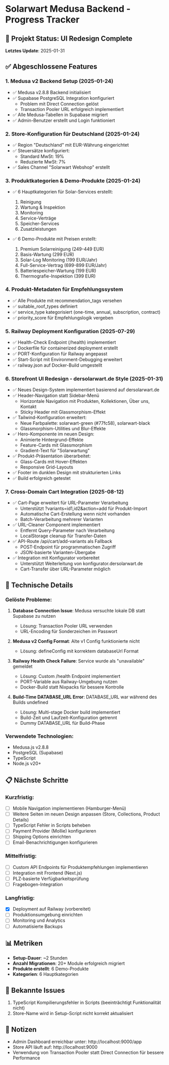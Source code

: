 # Solarwart Medusa Backend - Progress Tracker

## 🚀 Projekt Status: UI Redesign Complete

**Letztes Update**: 2025-01-31

## ✅ Abgeschlossene Features

### 1. Medusa v2 Backend Setup (2025-01-24)
- ✅ Medusa v2.8.8 Backend initialisiert
- ✅ Supabase PostgreSQL Integration konfiguriert
  - Problem mit Direct Connection gelöst
  - Transaction Pooler URL erfolgreich implementiert
- ✅ Alle Medusa-Tabellen in Supabase migriert
- ✅ Admin-Benutzer erstellt und Login funktioniert

### 2. Store-Konfiguration für Deutschland (2025-01-24)
- ✅ Region "Deutschland" mit EUR-Währung eingerichtet
- ✅ Steuersätze konfiguriert:
  - Standard MwSt: 19%
  - Reduzierte MwSt: 7%
- ✅ Sales Channel "Solarwart Webshop" erstellt

### 3. Produktkategorien & Demo-Produkte (2025-01-24)
- ✅ 6 Hauptkategorien für Solar-Services erstellt:
  1. Reinigung
  2. Wartung & Inspektion
  3. Monitoring
  4. Service-Verträge
  5. Speicher-Services
  6. Zusatzleistungen
  
- ✅ 6 Demo-Produkte mit Preisen erstellt:
  1. Premium Solarreinigung (249-449 EUR)
  2. Basis-Wartung (299 EUR)
  3. Solar-Log Monitoring (199 EUR/Jahr)
  4. Full-Service-Vertrag (699-899 EUR/Jahr)
  5. Batteriespeicher-Wartung (199 EUR)
  6. Thermografie-Inspektion (399 EUR)

### 4. Produkt-Metadaten für Empfehlungssystem
- ✅ Alle Produkte mit recommendation_tags versehen
- ✅ suitable_roof_types definiert
- ✅ service_type kategorisiert (one-time, annual, subscription, contract)
- ✅ priority_score für Empfehlungslogik vergeben

### 5. Railway Deployment Konfiguration (2025-07-29)
- ✅ Health-Check Endpoint (/health) implementiert
- ✅ Dockerfile für containerized deployment erstellt
- ✅ PORT-Konfiguration für Railway angepasst
- ✅ Start-Script mit Environment-Debugging erweitert
- ✅ railway.json auf Docker-Build umgestellt

### 6. Storefront UI Redesign - dersolarwart.de Style (2025-01-31)
- ✅ Neues Design-System implementiert basierend auf dersolarwart.de
- ✅ Header-Navigation statt Sidebar-Menü
  - Horizontale Navigation mit Produkten, Kollektionen, Über uns, Kontakt
  - Sticky Header mit Glassmorphism-Effekt
- ✅ Tailwind-Konfiguration erweitert:
  - Neue Farbpalette: solarwart-green (#77fc58), solarwart-black
  - Glassmorphism-Utilities und Blur-Effekte
- ✅ Hero-Komponente im neuen Design:
  - Animierte Hintergrund-Effekte
  - Feature-Cards mit Glassmorphism
  - Gradient-Text für "Solarwartung"
- ✅ Produkt-Präsentation überarbeitet:
  - Glass-Cards mit Hover-Effekten
  - Responsive Grid-Layouts
- ✅ Footer im dunklen Design mit strukturierten Links
- ✅ Build erfolgreich getestet

### 7. Cross-Domain Cart Integration (2025-08-12)
- ✅ Cart-Page erweitert für URL-Parameter Verarbeitung
  - Unterstützt ?variants=id1,id2&action=add für Produkt-Import
  - Automatische Cart-Erstellung wenn nicht vorhanden
  - Batch-Verarbeitung mehrerer Varianten
- ✅ URL-Cleaner Component implementiert
  - Entfernt Query-Parameter nach Verarbeitung
  - LocalStorage cleanup für Transfer-Daten
- ✅ API-Route /api/cart/add-variants als Fallback
  - POST-Endpoint für programmatischen Zugriff
  - JSON-basierte Varianten-Übergabe
- ✅ Integration mit Konfigurator vorbereitet
  - Unterstützt Weiterleitung von konfigurator.dersolarwart.de
  - Cart-Transfer über URL-Parameter möglich

## 🔧 Technische Details

### Gelöste Probleme:
1. **Database Connection Issue**: Medusa versuchte lokale DB statt Supabase zu nutzen
   - Lösung: Transaction Pooler URL verwenden
   - URL-Encoding für Sonderzeichen im Passwort

2. **Medusa v2 Config Format**: Alte v1 Config funktionierte nicht
   - Lösung: defineConfig mit korrektem databaseUrl Format

3. **Railway Health Check Failure**: Service wurde als "unavailable" gemeldet
   - Lösung: Custom /health Endpoint implementiert
   - PORT-Variable aus Railway-Umgebung nutzen
   - Docker-Build statt Nixpacks für bessere Kontrolle
   
4. **Build-Time DATABASE_URL Error**: DATABASE_URL war während des Builds undefined
   - Lösung: Multi-stage Docker build implementiert
   - Build-Zeit und Laufzeit-Konfiguration getrennt
   - Dummy DATABASE_URL für Build-Phase

### Verwendete Technologien:
- Medusa.js v2.8.8
- PostgreSQL (Supabase)
- TypeScript
- Node.js v20+

## 📋 Nächste Schritte

### Kurzfristig:
- [ ] Mobile Navigation implementieren (Hamburger-Menü)
- [ ] Weitere Seiten im neuen Design anpassen (Store, Collections, Product Details)
- [ ] TypeScript Fehler in Scripts beheben
- [ ] Payment Provider (Mollie) konfigurieren
- [ ] Shipping Options einrichten
- [ ] Email-Benachrichtigungen konfigurieren

### Mittelfristig:
- [ ] Custom API Endpoints für Produktempfehlungen implementieren
- [ ] Integration mit Frontend (Next.js)
- [ ] PLZ-basierte Verfügbarkeitsprüfung
- [ ] Fragebogen-Integration

### Langfristig:
- [x] Deployment auf Railway (vorbereitet)
- [ ] Produktionsumgebung einrichten
- [ ] Monitoring und Analytics
- [ ] Automatisierte Backups

## 📊 Metriken

- **Setup-Dauer**: ~2 Stunden
- **Anzahl Migrationen**: 20+ Module erfolgreich migriert
- **Produkte erstellt**: 6 Demo-Produkte
- **Kategorien**: 6 Hauptkategorien

## 🐛 Bekannte Issues

1. TypeScript Kompilierungsfehler in Scripts (beeinträchtigt Funktionalität nicht)
2. Store-Name wird in Setup-Script nicht korrekt aktualisiert

## 📝 Notizen

- Admin Dashboard erreichbar unter: http://localhost:9000/app
- Store API läuft auf: http://localhost:9000
- Verwendung von Transaction Pooler statt Direct Connection für bessere Performance